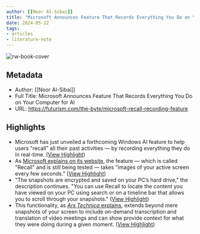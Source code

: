 ```yaml
---
author: [[Noor Al-Sibai]]
title: "Microsoft Announces Feature That Records Everything You Do on Your Computer for AI"
date: 2024-05-22
tags: 
- articles
- literature-note
---
```

![rw-book-cover](https://wp-assets.futurism.com/2024/05/microsoft-recall-recording-feature.jpg)

## Metadata
- Author: [[Noor Al-Sibai]]
- Full Title: Microsoft Announces Feature That Records Everything You Do on Your Computer for AI
- URL: https://futurism.com/the-byte/microsoft-recall-recording-feature

## Highlights
- Microsoft has just unveiled a forthcoming Windows AI feature to help users "recall" all their past activities — by recording everything they do in real-time. ([View Highlight](https://read.readwise.io/read/01hyebjp5s5t0hm9r4xnwa89d9))
- As [Microsoft explains on its website](https://www.microsoft.com/en-us/windows/copilot-plus-pcs), the feature — which is called "Recall" and is still being tested — takes "images of your active screen every few seconds." ([View Highlight](https://read.readwise.io/read/01hyebjtz3hgcy3krq2k638zg8))
- "The snapshots are encrypted and saved on your PC’s hard drive," the description continues. "You can use Recall to locate the content you have viewed on your PC using search or on a timeline bar that allows you to scroll through your snapshots." ([View Highlight](https://read.readwise.io/read/01hyebjxtpd290yvgv3fm0qs6w))
- This functionality, as [*Ars Technica* explains](https://arstechnica.com/gadgets/2024/05/microsofts-new-recall-feature-will-record-everything-you-do-on-your-pc/), extends beyond mere snapshots of your screen to include on-demand transcription and translation of video meetings and can show provide context for what they were doing during a given moment. ([View Highlight](https://read.readwise.io/read/01hyebk4n3f211hgssbj6bdr0c))
